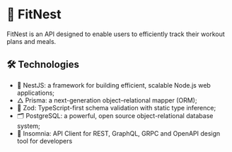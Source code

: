# 🥦 FitNest

FitNest is an API designed to enable users to efficiently track their workout plans and meals.

## 🛠️ Technologies

* 🔴 NestJS: a framework for building efficient, scalable Node.js web applications;
* △ Prisma: a next-generation object–relational mapper (ORM);
* 💎 Zod: TypeScript-first schema validation with static type inference;
* 🗂️ PostgreSQL: a powerful, open source object-relational database system;
* 🔮 Insomnia: API Client for REST, GraphQL, GRPC and OpenAPI design tool for developers

